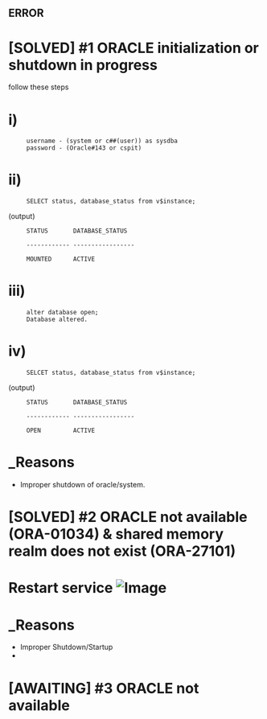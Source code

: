 ## ERROR 

# [SOLVED] #1 ORACLE initialization or shutdown in progress 

follow these steps
# i)                                  

         username - (system or c##(user)) as sysdba
         password - (Oracle#143 or cspit)

# ii) 

         SELECT status, database_status from v$instance;

(output)

         STATUS       DATABASE_STATUS

         ------------ -----------------

         MOUNTED      ACTIVE

# iii) 

         alter database open;
         Database altered.

# iv) 

         SELCET status, database_status from v$instance;

(output)

         STATUS       DATABASE_STATUS

         ------------ -----------------

         OPEN         ACTIVE


# _Reasons

- Improper shutdown of oracle/system.


# [SOLVED] #2 ORACLE not available (ORA-01034) & shared memory realm does not exist (ORA-27101)
 
# Restart service ![Image](https://cdn.discordapp.com/attachments/794818958686552145/928135228386607164/unknown.png)

# _Reasons
- Improper Shutdown/Startup
-

# [AWAITING] #3 ORACLE not available  

